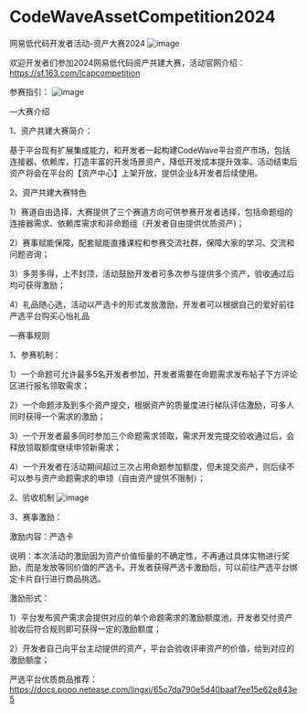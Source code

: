 # CodeWaveAssetCompetition2024
网易低代码开发者活动-资产大赛2024
![image](https://github.com/netease-lcap/CodeWaveAssetCompetition2024/assets/158463965/ea58284c-5be6-4b2d-956b-7b300499ee1e)

欢迎开发者们参加2024网易低代码资产共建大赛，活动官网介绍：https://sf.163.com/lcapcompetition

参赛指引：
![image](https://github.com/netease-lcap/CodeWaveAssetCompetition2024/assets/158463965/8f658d1c-0f81-4062-b794-a3d0e0ec900a)


—大赛介绍

1、资产共建大赛简介：

基于平台现有扩展集成能力，和开发者一起构建CodeWave平台资产市场，包括连接器、依赖库，打造丰富的开发场景资产，降低开发成本提升效率。活动结束后资产将会在平台的【资产中心】上架开放，提供企业&开发者后续使用。

2、资产共建大赛特色

  1）赛道自由选择，大赛提供了三个赛道方向可供参赛开发者选择，包括命题组的连接器需求、依赖库需求和非命题组（开发者自由提供优质资产)；

  2）赛事赋能保障，配套赋能直播课程和参赛交流社群，保障大家的学习、交流和问题咨询；

  3）多劳多得，上不封顶，活动鼓励开发者可多次参与提供多个资产，验收通过后均可获得激励；

  4）礼品随心选，活动以严选卡的形式发放激励，开发者可以根据自己的爱好前往严选平台购买心怡礼品


—赛事规则

1、参赛机制：

  1）一个命题可允许最多5名开发者参加，开发者需要在命题需求发布帖子下方评论区进行报名领取需求；

  2）一个命题涉及到多个资产提交，根据资产的质量度进行梯队评估激励，可多人同时获得一个需求的激励；

  3）一个开发者最多同时参加三个命题需求领取，需求开发完提交验收通过后，会释放领取额度继续申领新需求；

  4）一个开发者在活动期间超过三次占用命题参加额度，但未提交资产，则后续不可以参与资产命题需求的申领（自由资产提供不限制）；

2、验收机制
![image](https://github.com/netease-lcap/CodeWaveAssetCompetition2024/assets/158463965/1b02393f-3df9-41f5-a187-64e71f7cef9f)

3、赛事激励：

激励内容：严选卡

说明：本次活动的激励因为资产价值恒量的不确定性，不再通过具体实物进行奖励，而是发放等同价值的严选卡。开发者获得严选卡激励后，可以前往严选平台绑定卡片自行进行商品挑选。 

激励形式：

  1）平台发布资产需求会提供对应的单个命题需求的激励额度池，开发者交付资产验收后符合规则即可获得一定的激励额度；

  2）开发者自己向平台主动提供的资产，平台会验收评审资产的价值，给到对应的激励额度；

严选平台优质商品推荐：https://docs.popo.netease.com/lingxi/65c7da790e5d40baaf7ee15e62e843e5



